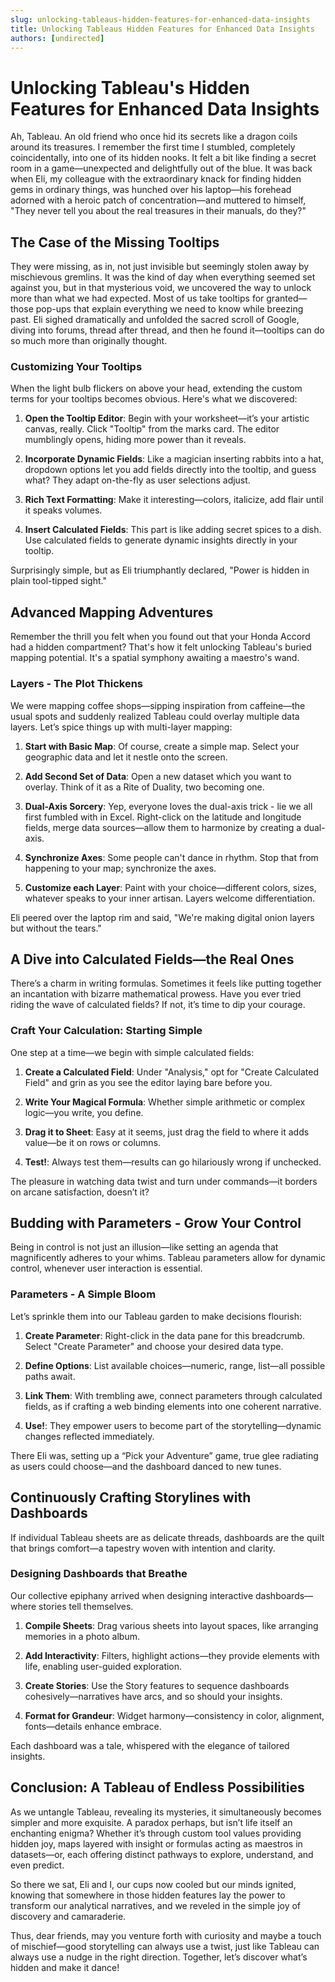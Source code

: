 ```yaml
---
slug: unlocking-tableaus-hidden-features-for-enhanced-data-insights
title: Unlocking Tableaus Hidden Features for Enhanced Data Insights
authors: [undirected]
---
```



# Unlocking Tableau's Hidden Features for Enhanced Data Insights

Ah, Tableau. An old friend who once hid its secrets like a dragon coils around its treasures. I remember the first time I stumbled, completely coincidentally, into one of its hidden nooks. It felt a bit like finding a secret room in a game—unexpected and delightfully out of the blue. It was back when Eli, my colleague with the extraordinary knack for finding hidden gems in ordinary things, was hunched over his laptop—his forehead adorned with a heroic patch of concentration—and muttered to himself, "They never tell you about the real treasures in their manuals, do they?"

## The Case of the Missing Tooltips

They were missing, as in, not just invisible but seemingly stolen away by mischievous gremlins. It was the kind of day when everything seemed set against you, but in that mysterious void, we uncovered the way to unlock more than what we had expected. Most of us take tooltips for granted—those pop-ups that explain everything we need to know while breezing past. Eli sighed dramatically and unfolded the sacred scroll of Google, diving into forums, thread after thread, and then he found it—tooltips can do so much more than originally thought.

### Customizing Your Tooltips

When the light bulb flickers on above your head, extending the custom terms for your tooltips becomes obvious. Here's what we discovered:

1. **Open the Tooltip Editor**: Begin with your worksheet—it’s your artistic canvas, really. Click "Tooltip" from the marks card. The editor mumblingly opens, hiding more power than it reveals.

2. **Incorporate Dynamic Fields**: Like a magician inserting rabbits into a hat, dropdown options let you add fields directly into the tooltip, and guess what? They adapt on-the-fly as user selections adjust.

3. **Rich Text Formatting**: Make it interesting—colors, italicize, add flair until it speaks volumes.

4. **Insert Calculated Fields**: This part is like adding secret spices to a dish. Use calculated fields to generate dynamic insights directly in your tooltip.

Surprisingly simple, but as Eli triumphantly declared, "Power is hidden in plain tool-tipped sight."

## Advanced Mapping Adventures

Remember the thrill you felt when you found out that your Honda Accord had a hidden compartment? That's how it felt unlocking Tableau's buried mapping potential. It's a spatial symphony awaiting a maestro's wand.

### Layers - The Plot Thickens

We were mapping coffee shops—sipping inspiration from caffeine—the usual spots and suddenly realized Tableau could overlay multiple data layers. Let’s spice things up with multi-layer mapping:

1. **Start with Basic Map**: Of course, create a simple map. Select your geographic data and let it nestle onto the screen.

2. **Add Second Set of Data**: Open a new dataset which you want to overlay. Think of it as a Rite of Duality, two becoming one.

3. **Dual-Axis Sorcery**: Yep, everyone loves the dual-axis trick - lie we all first fumbled with in Excel. Right-click on the latitude and longitude fields, merge data sources—allow them to harmonize by creating a dual-axis.

4. **Synchronize Axes**: Some people can't dance in rhythm. Stop that from happening to your map; synchronize the axes.

5. **Customize each Layer**: Paint with your choice—different colors, sizes, whatever speaks to your inner artisan. Layers welcome differentiation.

Eli peered over the laptop rim and said, "We're making digital onion layers but without the tears."

## A Dive into Calculated Fields—the Real Ones

There’s a charm in writing formulas. Sometimes it feels like putting together an incantation with bizarre mathematical prowess. Have you ever tried riding the wave of calculated fields? If not, it’s time to dip your courage.

### Craft Your Calculation: Starting Simple

One step at a time—we begin with simple calculated fields:

1. **Create a Calculated Field**: Under "Analysis," opt for "Create Calculated Field" and grin as you see the editor laying bare before you.

2. **Write Your Magical Formula**: Whether simple arithmetic or complex logic—you write, you define.

3. **Drag it to Sheet**: Easy at it seems, just drag the field to where it adds value—be it on rows or columns.

4. **Test!**: Always test them—results can go hilariously wrong if unchecked.

The pleasure in watching data twist and turn under commands—it borders on arcane satisfaction, doesn’t it?

## Budding with Parameters - Grow Your Control

Being in control is not just an illusion—like setting an agenda that magnificently adheres to your whims. Tableau parameters allow for dynamic control, whenever user interaction is essential.

### Parameters - A Simple Bloom

Let’s sprinkle them into our Tableau garden to make decisions flourish:

1. **Create Parameter**: Right-click in the data pane for this breadcrumb. Select "Create Parameter" and choose your desired data type.

2. **Define Options**: List available choices—numeric, range, list—all possible paths await.

3. **Link Them**: With trembling awe, connect parameters through calculated fields, as if crafting a web binding elements into one coherent narrative.

4. **Use!**: They empower users to become part of the storytelling—dynamic changes reflected immediately.

There Eli was, setting up a “Pick your Adventure” game, true glee radiating as users could choose—and the dashboard danced to new tunes. 

## Continuously Crafting Storylines with Dashboards

If individual Tableau sheets are as delicate threads, dashboards are the quilt that brings comfort—a tapestry woven with intention and clarity.

### Designing Dashboards that Breathe

Our collective epiphany arrived when designing interactive dashboards—where stories tell themselves.

1. **Compile Sheets**: Drag various sheets into layout spaces, like arranging memories in a photo album.

2. **Add Interactivity**: Filters, highlight actions—they provide elements with life, enabling user-guided exploration.

3. **Create Stories**: Use the Story features to sequence dashboards cohesively—narratives have arcs, and so should your insights.

4. **Format for Grandeur**: Widget harmony—consistency in color, alignment, fonts—details enhance embrace.

Each dashboard was a tale, whispered with the elegance of tailored insights.

## Conclusion: A Tableau of Endless Possibilities

As we untangle Tableau, revealing its mysteries, it simultaneously becomes simpler and more exquisite. A paradox perhaps, but isn’t life itself an enchanting enigma? Whether it’s through custom tool values providing hidden joy, maps layered with insight or formulas acting as maestros in datasets—or, each offering distinct pathways to explore, understand, and even predict. 

So there we sat, Eli and I, our cups now cooled but our minds ignited, knowing that somewhere in those hidden features lay the power to transform our analytical narratives, and we reveled in the simple joy of discovery and camaraderie.

Thus, dear friends, may you venture forth with curiosity and maybe a touch of mischief—good storytelling can always use a twist, just like Tableau can always use a nudge in the right direction. Together, let’s discover what’s hidden and make it dance!